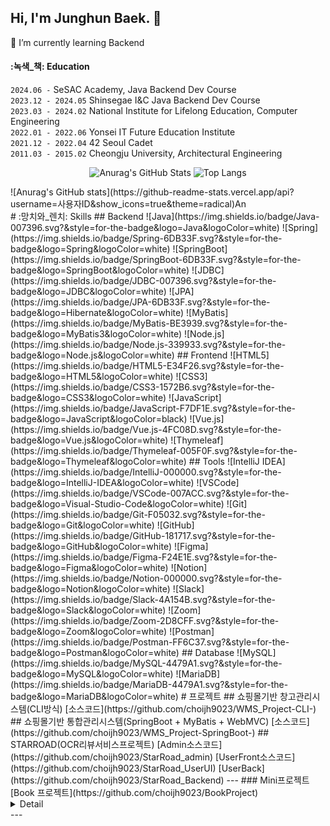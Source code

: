 <!--
**ekmbjh/ekmbjh** is a ✨ _special_ ✨ repository because its `README.md` (this file) appears on your GitHub profile.

Here are some ideas to get you started:

- 🔭 I’m currently working on ...
- 🌱 I’m currently learning ...
- 👯 I’m looking to collaborate on ...
- 🤔 I’m looking for help with ...
- 💬 Ask me about ...
- 📫 How to reach me: ...
- 😄 Pronouns: ...
- ⚡ Fun fact: ...
-->

<!-- Header -->
## Hi, I'm Junghun Baek. 👋

🌱 I’m currently learning Backend

#### :녹색_책: Education
`2024.06 -` SeSAC Academy, Java Backend Dev Course
<br>
`2023.12 - 2024.05` Shinsegae I&C Java Backend Dev Course
<br>
`2023.03 - 2024.02` National Institute for Lifelong Education, Computer Engineering
<br>
`2022.01 - 2022.06` Yonsei IT Future Education Institute
<br>
`2021.12 - 2022.04` 42 Seoul Cadet
<br>
`2011.03 - 2015.02` Cheongju University, Architectural Engineering


<p align="center">
  <img src="https://github-readme-stats.vercel.app/api?username=choijh9023&show_icons=true&theme=default" alt="Anurag's GitHub Stats"/>
  <img src="https://github-readme-stats.vercel.app/api/top-langs/?username=choijh9023&layout=compact&theme=default" alt="Top Langs"/>
</p>![Anurag's GitHub stats](https://github-readme-stats.vercel.app/api?username=사용자ID&show_icons=true&theme=radical)An
<!-- Body -->
<div align="right">
</div>
# :망치와_렌치: Skills
## Backend
![Java](https://img.shields.io/badge/Java-007396.svg?&style=for-the-badge&logo=Java&logoColor=white)
![Spring](https://img.shields.io/badge/Spring-6DB33F.svg?&style=for-the-badge&logo=Spring&logoColor=white)
![SpringBoot](https://img.shields.io/badge/SpringBoot-6DB33F.svg?&style=for-the-badge&logo=SpringBoot&logoColor=white)
![JDBC](https://img.shields.io/badge/JDBC-007396.svg?&style=for-the-badge&logo=JDBC&logoColor=white)
![JPA](https://img.shields.io/badge/JPA-6DB33F.svg?&style=for-the-badge&logo=Hibernate&logoColor=white)
![MyBatis](https://img.shields.io/badge/MyBatis-BE3939.svg?&style=for-the-badge&logo=MyBatis3&logoColor=white)
![Node.js](https://img.shields.io/badge/Node.js-339933.svg?&style=for-the-badge&logo=Node.js&logoColor=white)
## Frontend
![HTML5](https://img.shields.io/badge/HTML5-E34F26.svg?&style=for-the-badge&logo=HTML5&logoColor=white)
![CSS3](https://img.shields.io/badge/CSS3-1572B6.svg?&style=for-the-badge&logo=CSS3&logoColor=white)
![JavaScript](https://img.shields.io/badge/JavaScript-F7DF1E.svg?&style=for-the-badge&logo=JavaScript&logoColor=black)
![Vue.js](https://img.shields.io/badge/Vue.js-4FC08D.svg?&style=for-the-badge&logo=Vue.js&logoColor=white)
![Thymeleaf](https://img.shields.io/badge/Thymeleaf-005F0F.svg?&style=for-the-badge&logo=Thymeleaf&logoColor=white)
## Tools
![IntelliJ IDEA](https://img.shields.io/badge/IntelliJ-000000.svg?&style=for-the-badge&logo=IntelliJ-IDEA&logoColor=white)
![VSCode](https://img.shields.io/badge/VSCode-007ACC.svg?&style=for-the-badge&logo=Visual-Studio-Code&logoColor=white)
![Git](https://img.shields.io/badge/Git-F05032.svg?&style=for-the-badge&logo=Git&logoColor=white)
![GitHub](https://img.shields.io/badge/GitHub-181717.svg?&style=for-the-badge&logo=GitHub&logoColor=white)
![Figma](https://img.shields.io/badge/Figma-F24E1E.svg?&style=for-the-badge&logo=Figma&logoColor=white)
![Notion](https://img.shields.io/badge/Notion-000000.svg?&style=for-the-badge&logo=Notion&logoColor=white)
![Slack](https://img.shields.io/badge/Slack-4A154B.svg?&style=for-the-badge&logo=Slack&logoColor=white)
![Zoom](https://img.shields.io/badge/Zoom-2D8CFF.svg?&style=for-the-badge&logo=Zoom&logoColor=white)
![Postman](https://img.shields.io/badge/Postman-FF6C37.svg?&style=for-the-badge&logo=Postman&logoColor=white)
## Database
![MySQL](https://img.shields.io/badge/MySQL-4479A1.svg?&style=for-the-badge&logo=MySQL&logoColor=white)
![MariaDB](https://img.shields.io/badge/MariaDB-4479A1.svg?&style=for-the-badge&logo=MariaDB&logoColor=white)
# 프로젝트
## 쇼핑몰기반 창고관리시스템(CLI방식)
[소스코드](https://github.com/choijh9023/WMS_Project-CLI-)
## 쇼핑몰기반 통합관리시스템(SpringBoot + MyBatis + WebMVC)
[소스코드](https://github.com/choijh9023/WMS_Project-SpringBoot-)
## STARROAD(OCR리뷰서비스프로젝트)
[Admin소스코드](https://github.com/choijh9023/StarRoad_admin)
[UserFront소스코드](https://github.com/choijh9023/StarRoad_UserUI)
[UserBack](https://github.com/choijh9023/StarRoad_Backend)
---
### Mini프로젝트
[Book 프로젝트](https://github.com/choijh9023/BookProject)
<details>
<summary>Detail</summary>
<div markdown="1">
### 목적
- 자바를 처음을 학습을 하였고, 활용해서 Book Project를 구현해볼것 (CLI기반)
## 부족했던 점
- 한달도 지나지 않은 시점이였던 진행되었던 프로젝트라 상당히 어려움이 많았습니다.
- Class를 어떻게 나눠야 할지도 막막했고, 어떤 메소드가 필요하고 어떤 필드가 필요한지도 이때를 지금 회상해보니 정말 모르는 상태가 확실했다.
- 기본적인 다이어그램을 작성하는 법도 아예 모르는 상태였고, 내가 어떤 부분을 맡아서 진행할수있는지에 대해 확실히 알고있었다. 나는 이 시점에는 할 수 있는 부분이 없었다.
## 부족했던 점을 보완했던 방법
일단 팀원들에게 나의 부족한 부분을 미리 전달을 하였고, 모르는 부분을 정확히 전달하였다.
고맙게도 팀원들이 모르는 부분에 있어 하나하나 잘 알려주었고 저는 그것을 놓치지 않고 기록하고 정리하였습니다.
- 코드를 직접 한 줄 한 줄 다 뜯으면서 각 각 무슨 기능을 언제 어디서 하는지 파악
- 위에 행동을 지속적으로 하다보니 데이터의 흐름이 점점 눈에 보이기 시작
- 그리고 그런 시점이 와서야 내가 무엇이 부족한지를 내가 정확하게 아는 순간이 왔고 그때부터는 부족한 부분을 파고 들기 시작하였습니다.
- 그리고 직접 다이어그램 작성(클래스다이어그램,시퀀스다이어그램,플로우차트)등등 을 하면서 점점 눈에 익히기 시작하였습니다.
## 회고 및 느낀점
언어를 배우고, 반복,제어문을 배우며 이것을 어디에 적용하는것인지 한번에 이해하기 쉽지 않았지만 이렇게 프로젝트를 팀원들과 함께 만들어보며 이런식으로 구현이 가능하다는 것을 알게되었습니다.
그리고 처음 배울때보다는 발전된 나의 모습을 보게 되었고 왜 이런 코드가 작성이 되었는지 파악을 하고, 앞으로는 그럼 어떤 로직에 어떤 코드가 필요한지를 직접 생각해보는 행위가 왜 중요한지를 알게되었고 이런 순간들이 저에게는 흥미롭게 다가왔고, 점점 더 깊이 공부를 하고싶다는 생각이 들었습니다.
</div>
</details>
---
</div>
</details>
